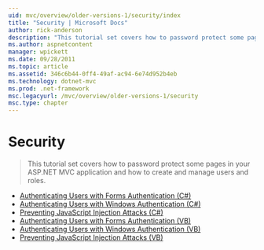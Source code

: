 ```yaml
---
uid: mvc/overview/older-versions-1/security/index
title: "Security | Microsoft Docs"
author: rick-anderson
description: "This tutorial set covers how to password protect some pages in your ASP.NET MVC application and how to create and manage users and roles."
ms.author: aspnetcontent
manager: wpickett
ms.date: 09/28/2011
ms.topic: article
ms.assetid: 346c6b44-0ff4-49af-ac94-6e74d952b4eb
ms.technology: dotnet-mvc
ms.prod: .net-framework
msc.legacyurl: /mvc/overview/older-versions-1/security
msc.type: chapter
---
```

Security
====================
> This tutorial set covers how to password protect some pages in your ASP.NET MVC application and how to create and manage users and roles.


- [Authenticating Users with Forms Authentication (C#)](authenticating-users-with-forms-authentication-cs.md)
- [Authenticating Users with Windows Authentication (C#)](authenticating-users-with-windows-authentication-cs.md)
- [Preventing JavaScript Injection Attacks (C#)](preventing-javascript-injection-attacks-cs.md)
- [Authenticating Users with Forms Authentication (VB)](authenticating-users-with-forms-authentication-vb.md)
- [Authenticating Users with Windows Authentication (VB)](authenticating-users-with-windows-authentication-vb.md)
- [Preventing JavaScript Injection Attacks (VB)](preventing-javascript-injection-attacks-vb.md)
